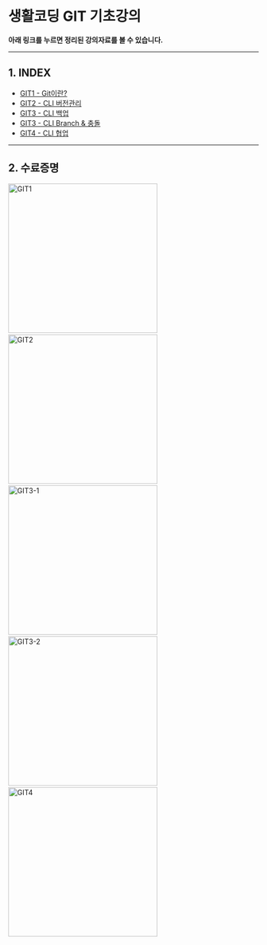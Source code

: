 # 생활코딩 GIT 기초강의
**아래 링크를 누르면 정리된 강의자료를 볼 수 있습니다.**

-----

## 1. INDEX
- [GIT1 - Git이란?](https://github.com/DustinYook/Course_Git/blob/master/Git1.md)
- [GIT2 - CLI 버전관리](https://github.com/DustinYook/Course_Git/blob/master/Git2.md)
- [GIT3 - CLI 백업](https://github.com/DustinYook/Course_Git/blob/master/Git3-1.md)
- [GIT3 - CLI Branch & 충돌](https://github.com/DustinYook/Course_Git/blob/master/Git3-2.md)
- [GIT4 - CLI 협업](https://github.com/DustinYook/Course_Git/blob/master/Git4.md)

-----

## 2. 수료증명
<img src="https://github.com/DustinYook/Course_Git/blob/master/image/GIT1.jpg" alt="GIT1" width="300px" height="300px">&nbsp;&nbsp;&nbsp;&nbsp;&nbsp;<img src="https://github.com/DustinYook/Course_Git/blob/master/image/GIT2.jpg" alt="GIT2" width="300px" height="300px">&nbsp;&nbsp;&nbsp;&nbsp;&nbsp;<img src="https://github.com/DustinYook/Course_Git/blob/master/image/GIT3-1.jpg" alt="GIT3-1" width="300px" height="300px">&nbsp;&nbsp;&nbsp;&nbsp;&nbsp;<img src="https://github.com/DustinYook/Course_Git/blob/master/image/GIT3-2.jpg" alt="GIT3-2" width="300px" height="300px">&nbsp;&nbsp;&nbsp;&nbsp;&nbsp;<img src="https://github.com/DustinYook/Course_Git/blob/master/image/GIT4.jpg" alt="GIT4" width="300px" height="300px">

<!-- ![GIT1](https://github.com/DustinYook/Course_Git/blob/master/image/GIT1.jpg) -->
<!-- ![GIT2](https://github.com/DustinYook/Course_Git/blob/master/image/GIT2.jpg) -->
<!-- ![GIT3-1](https://github.com/DustinYook/Course_Git/blob/master/image/GIT3-1.jpg) -->
<!-- ![GIT3-2](https://github.com/DustinYook/Course_Git/blob/master/image/GIT3-2.jpg) -->
<!-- ![GIT4](https://github.com/DustinYook/Course_Git/blob/master/image/GIT4.jpg) -->
